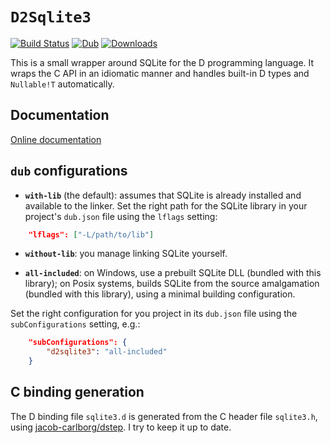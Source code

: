 # `D2Sqlite3`

[![Build Status](https://travis-ci.org/biozic/d2sqlite3.svg)](https://travis-ci.org/biozic/d2sqlite3)
[![Dub](https://img.shields.io/dub/v/d2sqlite3.svg)](http://code.dlang.org/packages/d2sqlite3)
[![Downloads](https://img.shields.io/dub/dt/d2sqlite3.svg)](https://code.dlang.org/packages/d2sqlite3)

This is a small wrapper around SQLite for the D programming language.
It wraps the C API in an idiomatic manner and handles built-in D types and
`Nullable!T` automatically.

## Documentation

[Online documentation](http://biozic.github.io/d2sqlite3/d2sqlite3.html)

## `dub` configurations

- **`with-lib`** (the default): assumes that SQLite is already installed and available to the linker. Set the right path for the SQLite library in your project's `dub.json` file using the `lflags` setting:

```json
    "lflags": ["-L/path/to/lib"]
```

- **`without-lib`**: you manage linking SQLite yourself.

- **`all-included`**: on Windows, use a prebuilt SQLite DLL (bundled with this library); on Posix systems, builds SQLite from the source amalgamation (bundled with this library), using a minimal building configuration.

Set the right configuration for you project in its `dub.json` file using the `subConfigurations` setting, e.g.:

```json
    "subConfigurations": {
        "d2sqlite3": "all-included"
    }
```

## C binding generation

The D binding file `sqlite3.d` is generated from the C header file `sqlite3.h`, using [jacob-carlborg/dstep](https://github.com/jacob-carlborg/dstep). I try to keep it up to date.
